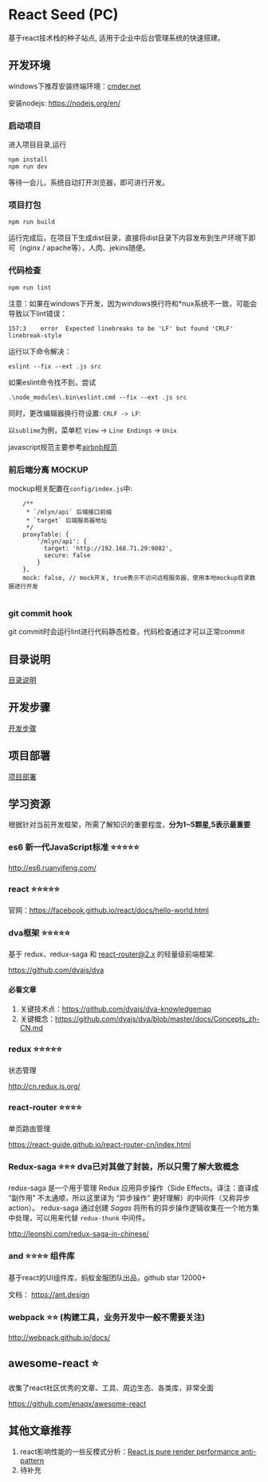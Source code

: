 # React Seed (PC)

基于react技术栈的种子站点, 适用于企业中后台管理系统的快速搭建。

## 开发环境

windows下推荐安装终端环境：[cmder.net](http://cmder.net/)

安装nodejs: https://nodejs.org/en/

### 启动项目

进入项目目录,运行

```
npm install
npm run dev
```

等待一会儿，系统自动打开浏览器，即可进行开发。

### 项目打包

```
npm run build
```

运行完成后，在项目下生成dist目录，直接将dist目录下内容发布到生产环境下即可（nginx / apache等），人肉、jekins随便。

### 代码检查

```
npm run lint
```

注意：如果在windows下开发，因为windows换行符和*nux系统不一致，可能会导致以下lint错误：

```
157:3    error  Expected linebreaks to be 'LF' but found 'CRLF'  linebreak-style
```

运行以下命令解决：

```
eslint --fix --ext .js src
```

如果eslint命令找不到，尝试

```
.\node_modules\.bin\eslint.cmd --fix --ext .js src
```

同时，更改编辑器换行符设置: `CRLF -> LF`:

以`sublime`为例，菜单栏 `View` -> `Line Endings` -> `Unix`
 
javascript规范主要参考[airbnb规范](https://github.com/airbnb/javascript)

### 前后端分离 MOCKUP

mockup相关配置在`config/index.js`中:

```
    /**
     * `/mlyn/api` 后端接口前缀
     * `target` 后端服务器地址
     */
    proxyTable: {
        '/mlyn/api': {
          target: 'http://192.168.71.29:9082',
          secure: false
        }
    },
    mock: false, // mock开关, true表示不访问远程服务器，使用本地mockup目录数据进行开发
  
```

### git commit hook

git commit时会运行lint进行代码静态检查，代码检查通过才可以正常commit

## 目录说明

[目录说明](docs/catelog.md)

## 开发步骤

[开发步骤](docs/dev.md)

## 项目部署

[项目部署](docs/online.md)

## 学习资源

根据针对当前开发框架，所需了解知识的重要程度，**分为1~5颗星,5表示最重要**

### es6 新一代JavaScript标准 ⭐️⭐️⭐️⭐️⭐️

http://es6.ruanyifeng.com/

### react ⭐️⭐️⭐️⭐️⭐️

官网：https://facebook.github.io/react/docs/hello-world.html


### dva框架 ⭐️⭐️⭐️⭐️⭐️

基于 redux、redux-saga 和 react-router@2.x 的轻量级前端框架.

https://github.com/dvajs/dva

#### 必看文章

1. 关键技术点：https://github.com/dvajs/dva-knowledgemap
2. 关键概念：https://github.com/dvajs/dva/blob/master/docs/Concepts_zh-CN.md

### redux ⭐️⭐️⭐️⭐️⭐️

状态管理

http://cn.redux.js.org/

### react-router ⭐️⭐️⭐️⭐

单页路由管理

https://react-guide.github.io/react-router-cn/index.html

### Redux-saga ⭐️⭐️⭐️ dva已对其做了封装，所以只需了解大致概念

redux-saga 是一个用于管理 Redux 应用异步操作（Side Effects。译注：直译成 “副作用” 不太通顺，所以这里译为 “异步操作” 更好理解）的中间件（又称异步 action）。 redux-saga 通过创建 *Sagas* 将所有的异步操作逻辑收集在一个地方集中处理，可以用来代替 `redux-thunk` 中间件。

http://leonshi.com/redux-saga-in-chinese/

### and ⭐️⭐️⭐️⭐️ 组件库

基于react的UI组件库，蚂蚁金服团队出品，github star 12000+

文档： https://ant.design

### webpack ⭐️⭐️ (构建工具，业务开发中一般不需要关注)

http://webpack.github.io/docs/

## awesome-react ⭐

收集了react社区优秀的文章、工具、周边生态、各类库，非常全面

https://github.com/enaqx/awesome-react


## 其他文章推荐

1. react影响性能的一些反模式分析：[React.js pure render performance anti-pattern](https://medium.com/@esamatti/react-js-pure-render-performance-anti-pattern-fb88c101332f#.kdu55n4xc) 
2. 待补充
